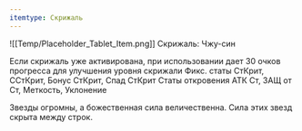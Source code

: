 ```yaml
---
itemtype: Скрижаль
---
```

![[Temp/Placeholder_Tablet_Item.png]]
Скрижаль: Чжу-син

Если скрижаль уже активирована, при использовании дает 30 очков прогресса для улучшения уровня скрижали
Фикс. статы СтКрит, ССтКрит, Бонус СтКрит, Спад СтКрит
Статы откровения АТК Ст, ЗАЩ от Ст, Меткость, Уклонение

Звезды огромны, а божественная сила величественна. Сила этих звезд скрыта между строк.
